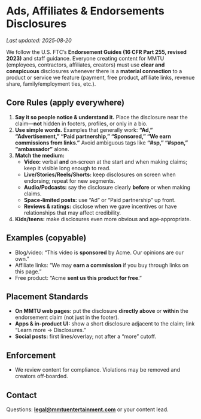 # Ads, Affiliates & Endorsements Disclosures

_Last updated: 2025‑08‑20_

We follow the U.S. FTC’s **Endorsement Guides (16 CFR Part 255, revised 2023)** and staff guidance. Everyone creating content for MMTU (employees, contractors, affiliates, creators) must use **clear and conspicuous** disclosures whenever there is a **material connection** to a product or service we feature (payment, free product, affiliate links, revenue share, family/employment ties, etc.).

## Core Rules (apply everywhere)
1) **Say it so people notice & understand it.** Place the disclosure near the claim—**not** hidden in footers, profiles, or only in a bio.  
2) **Use simple words.** Examples that generally work: **“Ad,” “Advertisement,” “Paid partnership,” “Sponsored,” “We earn commissions from links.”** Avoid ambiguous tags like **“#sp,” “#spon,” “ambassador”** alone.  
3) **Match the medium:**
   - **Video:** verbal **and** on‑screen at the start and when making claims; keep it visible long enough to read.
   - **Live/Stories/Reels/Shorts:** keep disclosures on screen when endorsing; repeat for new segments.
   - **Audio/Podcasts:** say the disclosure clearly **before** or when making claims.
   - **Space‑limited posts:** use “Ad” or “Paid partnership” up front.
   - **Reviews & ratings:** disclose when we gave incentives or have relationships that may affect credibility.
4) **Kids/teens:** make disclosures even more obvious and age‑appropriate.

## Examples (copyable)
- Blog/video: “This video is **sponsored** by Acme. Our opinions are our own.”  
- Affiliate links: “We may **earn a commission** if you buy through links on this page.”  
- Free product: “Acme **sent us this product for free**.”

## Placement Standards
- **On MMTU web pages:** put the disclosure **directly above** or **within** the endorsement claim (not just in the footer).  
- **Apps & in‑product UI:** show a short disclosure adjacent to the claim; link “Learn more → Disclosures.”  
- **Social posts:** first lines/overlay; not after a “more” cutoff.

## Enforcement
- We review content for compliance. Violations may be removed and creators off‑boarded.

## Contact
Questions: **legal@mmtuentertainment.com** or your content lead.
